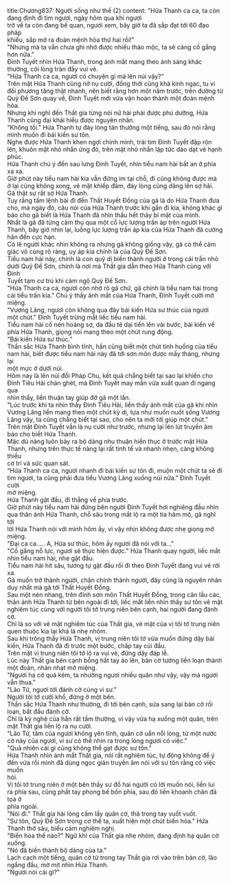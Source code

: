 title:Chương837: Người sống như thế (2)
content:
"Hứa Thanh ca ca, ta còn đang định đi tìm ngươi, ngày hôm qua khi ngươi<br>trở về ta còn đang bế quan, ngươi xem, bây giờ ta đã sắp đạt tới 60 đạo pháp<br>khiếu, sắp mở ra đoàn mệnh hỏa thứ hai rồi!"<br>"Nhưng mà ta vẫn chưa ghi nhớ được nhiều thảo mộc, ta sẽ càng cố gắng<br>hơn nữa."<br>Đinh Tuyết nhìn Hứa Thanh, trong ánh mắt mang theo ánh sáng khác<br>thường, cõi lòng tràn đầy vui vẻ.<br>"Hứa Thanh ca ca, ngươi có chuyện gì mà lên núi vậy?"<br>Trên mặt Hứa Thanh cũng nở nụ cười, đồng thời cũng khá kinh ngạc, tu vi<br>đối phương tăng thật nhanh, nên biết rằng hơn một năm trước, trên đường từ<br>Quỷ Đế Sơn quay về, Đinh Tuyết mới vừa vặn hoàn thành một đoàn mệnh hỏa.<br>Nhưng khi nghĩ đến Thất gia từng nói nữ hài phải được phú dưỡng, Hứa<br>Thanh cũng đại khái hiểu được nguyên nhân.<br>"Không tồi." Hứa Thanh tự đáy lòng tán thưởng một tiếng, sau đó nói rằng<br>mình muốn đi bái kiến sư tôn.<br>Nghe được Hứa Thanh khen ngợi chính mình, trái tim Đinh Tuyết đập rộn<br>lên, khuôn mặt nhỏ nhắn ửng đỏ, trên mặt nhỏ nhắn lập tức dào dạt vẻ hạnh<br>phúc.<br>Hứa Thanh chú ý đến sau lưng Đinh Tuyết, nhìn tiểu nam hài bất an ở phía<br>xa xa.<br>Giờ phút này tiểu nam hài kia vẫn đứng im tại chỗ, đi cũng không được mà<br>ở lại cũng không xong, vẻ mặt khiếp đảm, đáy lòng cũng dâng lên sợ hãi.<br>Gã thật sự rất sợ Hứa Thanh.<br>Tuy rằng tấm lệnh bài đi đến Thất Huyết Đồng của gã là do Hứa Thanh đưa<br>cho, mà ngày đó, câu nói của Hứa Thanh trước khi gần đi kia, không khác gì<br>báo cho gã biết là Hứa Thanh đã nhìn thấu hết thảy bí mật của mình.<br>Nhất là gã đã từng cảm thụ qua một cỗ lực lượng trấn áp trên người Hứa<br>Thanh, bây giờ nhìn lại, luồng lực lượng trấn áp kia của Hứa Thanh đã cường<br>hãn đến cực hạn.<br>Có lẽ người khác nhìn không ra nhưng gã không giống vậy, gã có thể cảm<br>giác vô cùng rõ ràng, uy áp kia chính là của Quỷ Đế Sơn.<br>Tiểu nam hài này, chính là con quỷ dị biến thành người ở trong cái trấn nhỏ<br>dưới Quỷ Đế Sơn, chính là nơi mà Thất gia dẫn theo Hứa Thanh cùng với Đinh<br>Tuyết tạm cư trú khi cảm ngộ Quỷ Đế Sơn.<br>"Hứa Thanh ca ca, ngươi còn nhớ rõ gã chứ, gã chính là tiểu nam hài trong<br>cái tiểu trấn kia." Chú ý thấy ánh mắt của Hứa Thanh, Đinh Tuyết cười mở<br>miệng.<br>"Vương Lăng, ngươi còn không qua đây bái kiến Hứa sư thúc của ngươi<br>một chút." Đinh Tuyết trừng mắt liếc tiểu nam hài.<br>Tiểu nam hài cố nén hoảng sợ, da đầu tê dại tiến lên vài bước, bái kiến về<br>phía Hứa Thanh, giọng nói mang theo một chút rung động.<br>"Bái kiến Hứa sư thúc."<br>Thần sắc Hứa Thanh bình tĩnh, hắn cũng biết một chút tình huống của tiểu<br>nam hài, biết được tiểu nam hài này đã tới sơn môn được mấy tháng, nhưng lại<br>một mực ở dưới núi.<br>Hôm nay là lên núi đổi Pháp Chu, kết quả chẳng biết tại sao lại khiến cho<br>Đinh Tiêu Hải chán ghét, mà Đinh Tuyết may mắn vừa xuất quan đi ngang qua<br>nhìn thấy, liền thuận tay giúp đỡ gã một lần.<br>"Lúc trước khi ta nhìn thấy Đinh Tiêu Hải, liền thấy ánh mắt của gã khi nhìn<br>Vương Lăng liền mang theo một chút kỳ dị, tựa như muốn nuốt sống Vương<br>Lăng vậy, ta cũng chẳng biết tại sao, cho nên ta mới tới giúp một chút."<br>Trên mặt Đinh Tuyết vẫn là nụ cười như trước, nhưng lại lén lút truyền âm<br>báo cho biết Hứa Thanh.<br>Mặc dù nàng luôn bày ra bộ dáng nhu thuận hiền thục ở trước mặt Hứa<br>Thanh, nhưng trên thực tế nàng lại rất tinh tế và nhanh nhẹn, càng không thiếu<br>cơ trí và sức quan sát.<br>“Hứa Thanh ca ca, ngươi nhanh đi bái kiến sư tôn đi, muộn một chút ta sẽ đi<br>tìm ngươi, ta cũng phải đưa tiểu Vương Lăng xuống núi nữa." Đinh Tuyết cười<br>mở miệng.<br>Hứa Thanh gật đầu, đi thẳng về phía trước.<br>Giờ phút này tiểu nam hài đứng bên người Đinh Tuyết hơi nghiêng đầu nhìn<br>qua thân ảnh Hứa Thanh, chỗ sâu trong mắt lộ ra một tia hâm mộ, gã nghĩ tới<br>lời Hứa Thanh nói với mình hôm ấy, vì vậy nhịn không được nhẹ giọng mở<br>miệng.<br>"Đại ca ca..... A, Hứa sư thúc, hôm ấy ngươi đã nói với ta..."<br>"Cố gắng nỗ lực, ngươi sẽ thực hiện được." Hứa Thanh quay người, liếc mắt<br>nhìn tiểu nam hài, nhẹ gật đầu.<br>Tiểu nam hài hít sâu, tương tự gật đầu rồi đi theo Đinh Tuyết đang vui vẻ rời<br>xa.<br>Gã muốn trở thành người, chân chính thành người, đây cũng là nguyên nhân<br>duy nhất mà gã tới Thất Huyết Đồng.<br>Sau một nén nhang, trên đỉnh sơn môn Thất Huyết Đồng, trong căn lầu các,<br>thân ảnh Hứa Thanh từ bên ngoài đi tới, liếc mắt liền nhìn thấy sư tôn vẻ mặt<br>nghiêm túc cùng với người tôi tớ trung niên bên cạnh, hai người đang đánh cờ.<br>Chỉ là so với vẻ mặt nghiêm túc của Thất gia, vẻ mặt của vị tôi tớ trung niên<br>quen thuộc kia lại khá là nhẹ nhõm.<br>Sau khi trông thấy Hứa Thanh, vị trung niên tôi tớ vừa muốn đứng dậy bái<br>kiến, Hứa Thanh đã đi trước một bước, chắp tay cúi đầu.<br>Trên mặt vị trung niên tôi tớ lộ ra vui vẻ, đứng dậy đáp lễ.<br>Lúc này Thất gia bên cạnh bỗng hất tay áo lên, bàn cờ tướng liền loạn thành<br>một đoàn, nhàn nhạt mở miệng.<br>"Ngươi hạ cờ quá kém, ta nhường ngươi nhiều quân như vậy, vậy mà ngươi<br>vẫn thua."<br>"Lão Tứ, ngươi tới đánh cờ cùng vi sư."<br>Người tôi tớ cười khổ, đứng ở một bên.<br>Thần sắc Hứa Thanh như thường, đi tới bên cạnh, sửa sang lại bàn cờ rối<br>loạn, bắt đầu đánh cờ.<br>Chỉ là kỳ nghệ của hắn rất tầm thường, vì vậy vừa hạ xuống một quân, trên<br>mặt Thất gia liền lộ ra nụ cười.<br>"Lão Tứ, tâm của ngươi không yên tĩnh, quân cờ uẩn nỗi lòng, từ một nước<br>cờ này của ngươi, vi sư có thể nhìn ra trong lòng ngươi có việc."<br>"Quả nhiên cái gì cũng không thể gạt được sư tôn."<br>Hứa Thanh nhìn ánh mắt Thất gia, nói rất nghiêm túc, tự động không để ý<br>đến vừa rồi mình đã dùng ngọc giản truyền âm nói với sư tôn rằng có việc muốn<br>hỏi.<br>Vị tôi tớ trung niên ở một bên thấy sư đồ hai người có lời muốn nói, liền lui<br>ra phía sau, cũng phất tay phong bế bốn phía, sau đó liền khoanh chân đả tọa ở<br>phía ngoài.<br>"Nói đi." Thất gia hài lòng cầm lấy quân cờ, thả trong tay vuốt vuốt.<br>"Sư tôn, Quỷ Đế Sơn trong cơ thể ta, xuất hiện một chút biến hóa." Hứa<br>Thanh thở sâu, biểu cảm nghiêm nghị.<br>"Biến hóa thế nào?" Ngữ khí của Thất gia nhẹ nhõm, đang định hạ quân cờ<br>xuống.<br>"Nó đã biến thành bộ dáng của ta."<br>Lạch cạch một tiếng, quân cờ từ trong tay Thất gia rơi vào trên bàn cờ, lão<br>ngẩng đầu, mờ mịt nhìn Hứa Thanh.<br>"Ngươi nói cái gì?"